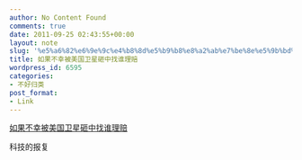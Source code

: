 ```yaml
---
author: No Content Found
comments: true
date: 2011-09-25 02:43:55+00:00
layout: note
slug: '%e5%a6%82%e6%9e%9c%e4%b8%8d%e5%b9%b8%e8%a2%ab%e7%be%8e%e5%9b%bd%e5%8d%ab%e6%98%9f%e7%a0%b8%e4%b8%ad%e6%89%be%e8%b0%81%e7%90%86%e8%b5%94'
title: 如果不幸被美国卫星砸中找谁理赔
wordpress_id: 6595
categories:
- 不好归类
post_format:
- Link
---
```


[如果不幸被美国卫星砸中找谁理赔](http://dongxi.net/b11Lj)

科技的报复
